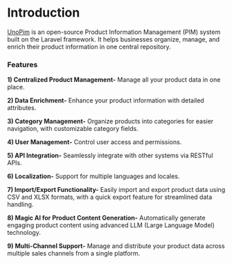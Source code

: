 # Introduction

[UnoPim](https://unopim.com/) is an open-source Product Information Management (PIM) system built on the Laravel framework. It helps businesses organize, manage, and enrich their product information in one central repository.

### Features

**1) Centralized Product Management-**
Manage all your product data in one place.

**2) Data Enrichment-**
Enhance your product information with detailed attributes.

**3) Category Management-**
Organize products into categories for easier navigation, with customizable category fields.

**4) User Management-**
Control user access and permissions.

**5) API Integration-**
Seamlessly integrate with other systems via RESTful APIs.

**6) Localization-**
Support for multiple languages and locales.

**7) Import/Export Functionality-**
Easily import and export product data using CSV and XLSX formats, with a quick export feature for streamlined data handling.

**8) Magic AI for Product Content Generation-**
Automatically generate engaging product content using advanced LLM (Large Language Model) technology.

**9) Multi-Channel Support-**
Manage and distribute your product data across multiple sales channels from a single platform.